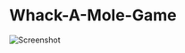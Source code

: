 # Whack-A-Mole-Game

![Screenshot](https://user-images.githubusercontent.com/56157392/80786789-48c42b80-8ba2-11ea-9e8a-1cef70fed104.jpg)
